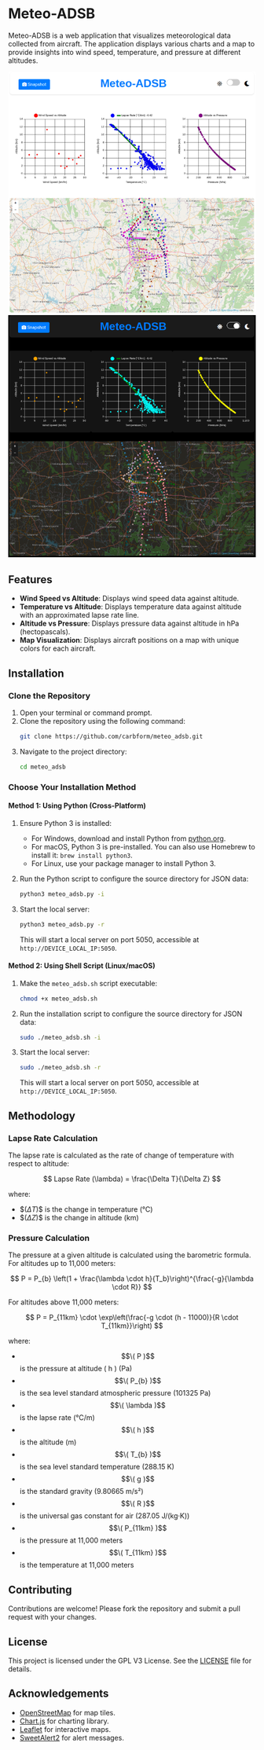 # Meteo-ADSB

Meteo-ADSB is a web application that visualizes meteorological data collected from aircraft. The application displays various charts and a map to provide insights into wind speed, temperature, and pressure at different altitudes.

![Bengaluru](img/light.png)
![Bengaluru](img/dark.png)

## Features

- **Wind Speed vs Altitude**: Displays wind speed data against altitude.
- **Temperature vs Altitude**: Displays temperature data against altitude with an approximated lapse rate line.
- **Altitude vs Pressure**: Displays pressure data against altitude in hPa (hectopascals).
- **Map Visualization**: Displays aircraft positions on a map with unique colors for each aircraft.

## Installation

### Clone the Repository

1. Open your terminal or command prompt.
2. Clone the repository using the following command:
    ```sh
    git clone https://github.com/carbform/meteo_adsb.git
    ```
3. Navigate to the project directory:
    ```sh
    cd meteo_adsb
    ```

### Choose Your Installation Method

#### Method 1: Using Python (Cross-Platform)

1. Ensure Python 3 is installed:
    - For Windows, download and install Python from [python.org](https://www.python.org/downloads/).
    - For macOS, Python 3 is pre-installed. You can also use Homebrew to install it: `brew install python3`.
    - For Linux, use your package manager to install Python 3.

2. Run the Python script to configure the source directory for JSON data:
    ```sh
    python3 meteo_adsb.py -i
    ```

3. Start the local server:
    ```sh
    python3 meteo_adsb.py -r
    ```
    This will start a local server on port 5050, accessible at `http://DEVICE_LOCAL_IP:5050`.

#### Method 2: Using Shell Script (Linux/macOS)

1. Make the `meteo_adsb.sh` script executable:
    ```sh
    chmod +x meteo_adsb.sh
    ```

2. Run the installation script to configure the source directory for JSON data:
    ```sh
    sudo ./meteo_adsb.sh -i
    ```

3. Start the local server:
    ```sh
    sudo ./meteo_adsb.sh -r
    ```
    This will start a local server on port 5050, accessible at `http://DEVICE_LOCAL_IP:5050`.

## Methodology

### Lapse Rate Calculation

The lapse rate is calculated as the rate of change of temperature with respect to altitude:

$$
Lapse Rate (\lambda) = \frac{\Delta T}{\Delta Z}
$$

where:
- \$$( \Delta T )$$ is the change in temperature (°C)
- \$$( \Delta Z )$$ is the change in altitude (km)

### Pressure Calculation

The pressure at a given altitude is calculated using the barometric formula. For altitudes up to 11,000 meters:

$$
P = P_{b} \left(1 + \frac{\lambda \cdot h}{T_b}\right)^{\frac{-g}{\lambda \cdot R}}
$$

For altitudes above 11,000 meters:

$$
P = P_{11km} \cdot \exp\left(\frac{-g \cdot (h - 11000)}{R \cdot T_{11km}}\right)
$$

where:
- $$\( P )$$ is the pressure at altitude \( h \) (Pa)
- $$\( P_{b} )$$ is the sea level standard atmospheric pressure (101325 Pa)
- $$\( \lambda )$$ is the lapse rate (°C/m)
- $$\( h )$$ is the altitude (m)
- $$\( T_{b} )$$ is the sea level standard temperature (288.15 K)
- $$\( g )$$ is the standard gravity (9.80665 m/s²)
- $$\( R )$$ is the universal gas constant for air (287.05 J/(kg·K))
- $$\( P_{11km} )$$ is the pressure at 11,000 meters
- $$\( T_{11km} )$$ is the temperature at 11,000 meters

## Contributing

Contributions are welcome! Please fork the repository and submit a pull request with your changes.

## License

This project is licensed under the GPL V3 License. See the [LICENSE](LICENSE) file for details.

## Acknowledgements

- [OpenStreetMap](https://www.openstreetmap.org/) for map tiles.
- [Chart.js](https://www.chartjs.org/) for charting library.
- [Leaflet](https://leafletjs.com/) for interactive maps.
- [SweetAlert2](https://sweetalert2.github.io/) for alert messages.
